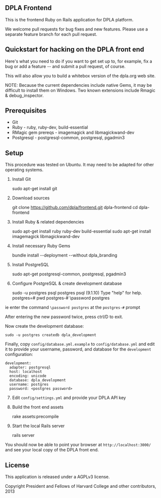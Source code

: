 DPLA Frontend
-------------
This is the frontend Ruby on Rails application for DPLA platform.

We welcome pull requests for bug fixes and new features.  Please use a
separate feature branch for each pull request.


Quickstart for hacking on the DPLA front end
--------------------------------------------

Here's what you need to do if you want to get set up to, for example, 
fix a bug or add a feature -- and submit a pull request, of course.

This will also allow you to build a whitebox version of the dpla.org
web site.

NOTE: Because the current dependencies include native Gems, it may be
difficult to install them on Windows. Two known extensions include 
Rmagic & debug_inspector.

Prerequisites
-------------
* Git
* Ruby - ruby, ruby-dev, build-essential
* RMagic gem prereqs - imagemagick and libmagickwand-dev
* Postgresql - postgresql-common, postgresql, pgadmin3

Setup
-----
This procedure was tested on Ubuntu.  It may need to be adapted for
other operating systems.

1. Install Git

    sudo apt-get install git

2. Download sources

    git clone https://github.com/dpla/frontend.git dpla-frontend
    cd dpla-frontend

3. Install Ruby & related dependencies

    sudo apt-get install ruby ruby-dev build-essential
    sudo apt-get install imagemagick libmagickwand-dev 

4. Install necessary Ruby Gems

    bundle install --deployment --without dpla_branding

5. Install PostgreSQL

    sudo apt-get postgresql-common, postgresql, pgadmin3

6. Configure PostgreSQL & create development database

    sudo -u postgres psql postgres
    psql (9.1.10)
    Type "help" for help.
    postgres=# pwd
    postgres-# \password postgres

ie enter the command `\password postgres` at the `postgres-#` prompt

After entering the new password twice, press ctrl/D to exit.

Now create the development database:

    sudo -u postgres createdb dpla_development

Finally, copy `config/database.yml.example` to `config/database.yml` and edit
it to provide your username, password, and database for the `development`
configuration:

    development:
      adapter: postgresql
      host: localhost
      encoding: unicode
      database: dpla_development
      username: postgres
      password: <postgres password>


7. Edit `config/settings.yml` and provide your DPLA API key

8. Build the front end assets

    rake assets:precompile

9. Start the local Rails server

    rails server

You should now be able to point your browser at `http://localhost:3000/` and
see your local copy of the DPLA front end.


License
--------
This application is released under a AGPLv3 license.

Copyright President and Fellows of Harvard College and other contributors, 2013
